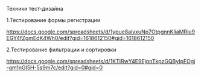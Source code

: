 Техники тест-дизайна

1.Тестирование формы регистрации

https://docs.google.com/spreadsheets/d/1ypue8aivxuNp7OtpgnnKliaMRiu9EGY4fZgmEdK4Wh0/edit?gid=1618612150#gid=1618612150

2.Тестирование фильтрации и сортировки

https://docs.google.com/spreadsheets/d/1KTIRwY4E9EjpnTkpzGQByIpFOgj-gm1nGI5H-5s9m7c/edit?gid=0#gid=0

